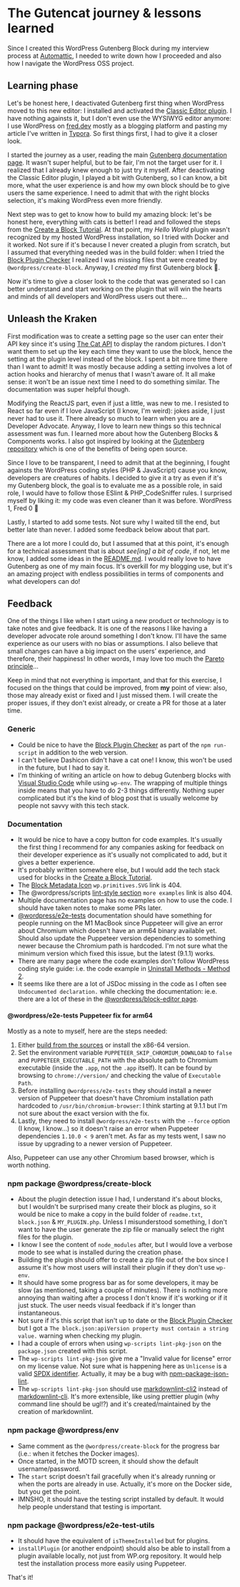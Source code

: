 # The Gutencat journey & lessons learned

Since I created this WordPress Gutenberg Block during my interview process at [Automattic](https://automattic.com), I needed to write down how I proceeded and also how I navigate the WordPress OSS project.

## Learning phase
Let's be honest here, I deactivated Gutenberg first thing when WordPress moved to this new editor: I installed and activated the [Classic Editor plugin](https://wordpress.org/plugins/classic-editor/). I have nothing againsts it, but I don't even use the WYSIWYG editor anymore: I use WordPress on [fred.dev](https://fred.dev) mostly as a blogging platform and pasting my article I've written in [Typora](https://typora.io). So first things first, I had to give it a closer look.

I started the journey as a user, reading the main [Gutenberg documentation page](https://wordpress.org/gutenberg/). It wasn't super helpful, but to be fair, I'm not the target user for it. I realized that I already knew enough to just try it myself. After deactivating the Classic Editor plugin, I played a bit with Gutenberg, so I can know, a bit more, what the user experience is and how my own block should be to give users the same experience. I need to admit that with the right blocks selection, it's making WordPress even more friendly.

Next step was to get to know how to build my amazing block: let's be honest here, everything with cats is better! I read and followed the steps from the [Create a Block Tutorial](https://developer.wordpress.org/block-editor/handbook/tutorials/create-block/). At that point, my *Hello World* plugin wasn't recognized by my hosted WordPress installation, so I tried with Docker and it worked. Not sure if it's because I never created a plugin from scratch, but I assumed that everything needed was in the build folder: when I tried the [Block Plugin Checker](https://wordpress.org/plugins/developers/block-plugin-validator/) I realized I was missing files that were created by `@wordpress/create-block`. Anyway, I *created* my first Gutenberg block 🎉.

Now it's time to give a closer look to the code that was generated so I can better understand and start working on the plugin that will win the hearts and minds of all developers and WordPress users out there...

## Unleash the Kraken
First modification was to create a setting page so the user can enter their API key since it's using [The Cat API](https://thecatapi.com/) to display the random pictures. I don't want them to set up the key each time they want to use the block, hence the setting at the plugin level instead of the block. I spent a bit more time there than I want to admit! It was mostly because adding a setting involves a lot of action hooks and hierarchy of menus that I wasn't aware of. It all make sense: it won't be an issue next time I need to do something similar. The documentation was super helpful though.

Modifying the ReactJS part, even if just a little, was new to me. I resisted to React so far even if I love JavaScript (I know, I'm weird): jokes aside, I just never had to use it. There already so much to learn when you are a Developer Advocate. Anyway, I love to learn new things so this technical assessment was fun. I learned more about how the Gutenberg Blocks & Components works. I also got inspired by looking at the [Gutenberg repository](https://github.com/WordPress/gutenberg) which is one of the benefits of being open source.

Since I love to be transparent, I need to admit that at the beginning, I fought againsts the WordPress coding styles (PHP & JavaScript) cause you know, developers are creatures of habits. I decided to give it a try as even if it's my Gutenberg block, the goal is to evaluate me as a possible role, in said role, I would have to follow those ESlint & PHP_CodeSniffer rules. I surprised myself by liking it: my code was even cleaner than it was before. WordPress 1, Fred 0 🤣

Lastly, I started to add some tests. Not sure why I waited till the end, but better late than never. I added some feedback below about that part.

There are a lot more I could do, but I assumed that at this point, it's enough for a technical assessment that is about *see[ing] a bit of code*, if not, let me know, I added some ideas in the [README.md](README.md). I would really love to have Gutenberg as one of my main focus. It's overkill for my blogging use, but it's an amazing project with endless possibilities in terms of components and what developers can do!

## Feedback
One of the things I like when I start using a new product or technology is to take notes and give feedback. It is one of the reasons I like having a developer advocate role around something I don't know. I'll have the same experience as our users with no bias or assumptions. I also believe that small changes can have a big impact on the users’ experience, and therefore, their happiness! In other words, I may love too much the [Pareto principle](https://en.wikipedia.org/wiki/Pareto_principle)...

Keep in mind that not everything is important, and that for this exercise, I focused on the things that could be improved, from **my** point of view: also, those may already exist or fixed and I just missed them. I will create the proper issues, if they don't exist already, or create a PR for those at a later time.

### Generic
- Could be nice to have the [Block Plugin Checker](https://wordpress.org/plugins/developers/block-plugin-validator/) as part of the `npm run-script` in addition to the web version.
- I can't believe Dashicon didn't have a cat one! I know, this won't be used in the future, but I had to say it.
- I'm thinking of writing an article on how to debug Gutenberg blocks with [Visual Studio Code](https://code.visualstudio.com) while using `wp-env`. The wrapping of multiple things inside means that you have to do 2-3 things differently. Nothing super complicated but it's the kind of blog post that is usually welcome by people not savvy with this tech stack.

### Documentation
- It would be nice to have a copy button for code examples. It's usually the first thing I recommend for any companies asking for feedback on their developer experience as it's usually not complicated to add, but it gives a better experience.
- It's probably written somewhere else, but I would add the tech stack used for blocks in the [Create a Block Tutorial](https://developer.wordpress.org/block-editor/handbook/tutorials/create-block/).
- The [Block Metadata Icon](https://developer.wordpress.org/block-editor/reference-guides/block-api/block-registration/#icon-optional) `wp.primitives.SVG` link is 404.
- The @wordpress/scripts [lint-style section](https://developer.wordpress.org/block-editor/reference-guides/packages/packages-scripts/#lint-style) `more examples` link is also 404.
- Multiple documentation page has no examples on how to use the code. I should have taken notes to make some PRs later.
- [@wordpress/e2e-tests](https://developer.wordpress.org/block-editor/reference-guides/packages/packages-e2e-tests/) documentation should have something for people running on the M1 MacBook since Puppeteer will give an error about Chromium which doesn't have an arm64 binary available yet. Should also update the Puppeteer version dependencies to something newer because the Chromium path is hardcoded. I'm not sure what the minimum version which fixed this issue, but the latest (9.1.1) works.
- There are many page where the code examples don't follow WordPress coding style guide: i.e. the code example in [Uninstall Methods - Method 2](https://developer.wordpress.org/plugins/plugin-basics/uninstall-methods/#method-2-uninstall-php).
- It seems like there are a lot of JSDoc missing in the code as I often see `Undocumented declaration.` while checking the documentation: ie.e. there are a lot of these in the [@wordpress/block-editor page](https://developer.wordpress.org/block-editor/reference-guides/packages/packages-block-editor/).

#### @wordpress/e2e-tests Puppeteer fix for arm64
Mostly as a note to myself, here are the steps needed:

1. Either [build from the sources](https://chromium.googlesource.com/chromium/src/+/HEAD/docs/mac_arm64.md) or install the x86-64 version.
2. Set the environment variable `PUPPETEER_SKIP_CHROMIUM_DOWNLOAD` to `false` and `PUPPETEER_EXECUTABLE_PATH` with the absolute path to Chromium executable (inside the `.app`, not the `.app` itself). It can be found by browsing to `chrome://version/` and checking the value of `Executable Path`.
3. Before installing `@wordpress/e2e-tests` they should install a newer version of Puppeteer that doesn't have Chromium installation path hardcoded to `/usr/bin/chromium-browser`: I think starting at 9.1.1 but I'm not sure about the exact version with the fix.
4. Lastly, they need to install `@wordpress/e2e-tests` with the `--force` option (I know, I know...) so it doesn't raise an error when Puppeteer dependencies `1.10.0 < 9` aren't met. As far as my tests went, I saw no issue by upgrading to a newer version of Puppeteer.

Also, Puppeteer can use any other Chromium based browser, which is worth nothing.

### npm package @wordpress/create-block
- About the plugin detection issue I had, I understand it's about blocks, but I wouldn't be surprised many create their block as plugins, so it would be nice to make a copy in the build folder of `readme.txt`, `block.json` & `MY_PLUGIN.php`. Unless I misunderstood something, I don't want to have the user generate the zip file or manually select the right files for the plugin.
- I know I see the content of `node_modules` after, but I would love a verbose mode to see what is installed during the creation phase.
- Building the plugin should offer to create a zip file out of the box since I assume it's how most users will install their plugin if they don't use `wp-env`.
- It should have some progress bar as for some developers, it may be slow (as mentioned, taking a couple of minutes). There is nothing more annoying than waiting after a process I don't know if it's working or if it just stuck. The user needs visual feedback if it's longer than instantaneous.
- Not sure if it's this script that isn't up to date or the [Block Plugin Checker](https://wordpress.org/plugins/developers/block-plugin-validator/) but I got a `The block.json:apiVersion property must contain a string value.` warning  when checking my plugin.
- I had a couple of errors when using `wp-scripts lint-pkg-json` on the `package.json` created with this script.
- The `wp-scripts lint-pkg-json` give me a "Invalid value for license" error on my license value. Not sure what is happening here as `Unlicense` is a valid [SPDX identifier](https://spdx.org/licenses/). Actually, it may be a bug with [npm-package-json-lint](https://github.com/tclindner/npm-package-json-lint).
- The `wp-scripts lint-pkg-json` should use [markdownlint-cli2](https://github.com/DavidAnson/markdownlint-cli2) instead of [markdownlint-cli](https://github.com/igorshubovych/markdownlint-cli). It's more extensible, like using prettier plugin (why command line should be ugl!?) and it's created/maintained by the creation of markdownlint.

### npm package @wordpress/env
- Same comment as the `@wordpress/create-block` for the progress bar (i.e.: when it fetches the Docker images).
- Once started, in the MOTD screen, it should show the default username/password.
- The `start` script doesn't fail gracefully when it's already running or when the ports are already in use. Actually, it's more on the Docker side, but you get the point.
- IMNSHO, it should have the testing script installed by default. It would help people understand that testing is important.

### npm package @wordpress/e2e-test-utils
- It should have the equivalent of `isThemeInstalled` but for plugins.
- `installPlugin` (or another endpoint) should also be able to install from a plugin available locally, not just from WP.org repository. It would help test the installation process more easily using Puppeteer.

That's it!
